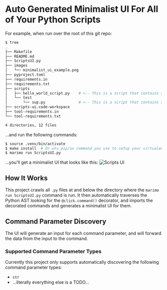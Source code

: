 # Auto Generated Minimalist UI For All of Your Python Scripts

For example, when run over the root of this git repo:

```bash
$ tree
.
├── Makefile
├── README.md
├── ScriptsUI.py
├── images
│   └── minimalist_ui_example.png
├── pyproject.toml
├── requirements.in
├── requirements.txt
├── scripts
│   ├── hello_world_script.py    # <-- This is a script that contains a @click.command()
│   └── test
│       └── sup.py               # <-- This is a script that contains a @click.command()
├── scripts-ui.code-workspace
├── tool-requirements.in
└── tool-requirements.txt

4 directories, 12 files
```

...and run the following commands:
```bash
$ source .venv/bin/activate
$ make install  # Or wtv pip/uv command you use to setup your virtualenv.
$ marimo run ScriptsUI.py
```

...you'll get a minimalist UI that looks like this:
![Scripts UI](https://raw.githubusercontent.com/JasonSteving99/python-script-ui/refs/heads/main/images/minimalist_ui_example.png)

## How It Works

This project crawls all `.py` files at and below the directory where the `marimo run ScriptsUI.py` command is run. It then automatically traverses the Python AST looking for the `@click.command()` decorator, and imports the decorated commands and generates a minimalist UI for them.

## Command Parameter Discovery

The UI will generate an input for each command parameter, and will forward the data from the input to the command.

### Supported Command Parameter Types

Currently this project only supports automatically discovering the following command parameter types:
- `str`
- ...literally everything else is a TODO...